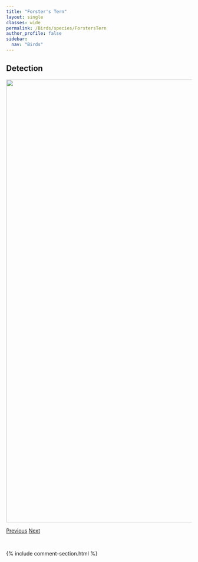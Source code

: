 ```yaml
---
title: "Forster's Tern"
layout: single
classes: wide
permalink: /Birds/species/ForstersTern
author_profile: false
sidebar:
  nav: "Birds"
---
```


<h2>Detection</h2>

<a href="https://drive.google.com/uc?export=view&id=10MzN7zxT9lgr2wLCX1RFgyt2NRdHiht0">
<img src="https://drive.google.com/uc?export=view&id=10MzN7zxT9lgr2wLCX1RFgyt2NRdHiht0" height = "1200" width = "800">
</a>


<a href="/DevelopmentWebsite/Birds/species/FoxSparrow" class="pagination--pager" title="Passerella iliaca">Previous</a> <a href="/DevelopmentWebsite/Birds/species/FranklinsGull" class="pagination--pager" title="Leucophaeus pipixcan">Next</a>

<p>&nbsp;</p>

{% include comment-section.html %}

